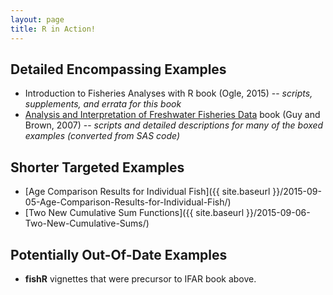 ```yaml
---
layout: page
title: R in Action!
---
```


## Detailed Encompassing Examples
* Introduction to Fisheries Analyses with R book (Ogle, 2015) -- *scripts, supplements, and errata for this book*
* [Analysis and Interpretation of Freshwater Fisheries Data](http://droglenc.github.io/aiffd2007/) book (Guy and Brown, 2007) -- *scripts and detailed descriptions for many of the boxed examples (converted from SAS code)*

## Shorter Targeted Examples
* [Age Comparison Results for Individual Fish]({{ site.baseurl }}/2015-09-05-Age-Comparison-Results-for-Individual-Fish/)
* [Two New Cumulative Sum Functions]({{ site.baseurl }}/2015-09-06-Two-New-Cumulative-Sums/)

## Potentially Out-Of-Date Examples
* **fishR** vignettes that were precursor to IFAR book above.
